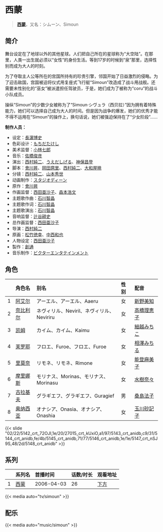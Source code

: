 # 西蒙


> <u>**[西蒙](https://bgm.tv/subject/3755)**</u>，又名：シムーン、Simoun

## 简介

舞台设定在了地球以外的其他星球。人们把自己所在的星球称为“大空陆”。在那里，人类一出生就必须以“女性”的身份生活。等到17岁的时候到“泉”那里，选择性别而成为大人的时刻。

为了夺取主人公等所在的宫国所持有的珍贵引擎，邻国开始了日益激烈的侵略。为了迎击敌国，宫国被迫将仪式用复座式飞行艇“Simoun”改造成了战斗用战舰。还需要未性别化的“巫女”被派遣担任驾驶员，于是，她们成为了被称为“coru”的战斗小队成员。

操纵“Simoun”的少数少女被称为了“Simoun·シヴュラ（西贝拉）”因为拥有着特殊能力，她们可以选择自己成为大人的时间。但是因为战争的爆发，她们的优秀才能不得不运用在“Simoun”的操作上，换句话说，她们被强迫保持在了“少女阶段”……

**制作人员：**
- 设定：[長濵博史](https://bgm.tv/person/729)
- 色彩设计：[もちだたけし](https://bgm.tv/person/765)
- 美术监督：[小林七郎](https://bgm.tv/person/6333)
- 音乐：[佐橋俊彦](https://bgm.tv/person/72)
- 演出：[西村純二](https://bgm.tv/person/853)、[うえだしげる](https://bgm.tv/person/502)、[神保昌登](https://bgm.tv/person/11738)
- 脚本：[會川昇](https://bgm.tv/person/529)、[岡田麿里](https://bgm.tv/person/538)、[西村純二](https://bgm.tv/person/853)、[大和屋暁](https://bgm.tv/person/1184)
- 分镜：[西村純二](https://bgm.tv/person/853)、[山本秀世](https://bgm.tv/person/11876)
- 动画制作：[スタジオディーン](https://bgm.tv/person/181)
- 原作：[會川昇](https://bgm.tv/person/529)
- 作画监督：[西田亜沙子](https://bgm.tv/person/620)、[森本浩文](https://bgm.tv/person/20171)
- 主题歌作曲：[石川智晶](https://bgm.tv/person/6596)
- 主题歌作词：[石川智晶](https://bgm.tv/person/6596)
- 主题歌演出：[石川智晶](https://bgm.tv/person/6596)
- 音响监督：[辻谷耕史](https://bgm.tv/person/1327)
- 总作画监督：[西田亜沙子](https://bgm.tv/person/620)
- 导演：[西村純二](https://bgm.tv/person/853)
- 原画：[松竹徳幸](https://bgm.tv/person/2878)、[中西和也](https://bgm.tv/person/32387)
- 人物设定：[西田亜沙子](https://bgm.tv/person/620)
- 製作：[創通](https://bgm.tv/person/182)
- 音乐制作：[ビクターエンタテインメント](https://bgm.tv/person/41)

## 角色

|     |   角色名   |   别名  | 性别 |  配音  |
|:--- |:------  |:----      |:---  |:--   |
| 1 | [阿艾尔](https://bgm.tv/character/5142) | アーエル、アーエル、Aaeru | 女 | [新野美知](https://bgm.tv/person/4776) |
| 2 | [奈比利尔](https://bgm.tv/character/27015) | ネヴィリル、Neviril、ネヴィリル、Neviriru | 女 | [高橋理恵子](https://bgm.tv/person/3974) |
| 3 | [凯姆](https://bgm.tv/character/5143) | カイム、カイム、Kaimu | 女 | [細越みちこ](https://bgm.tv/person/4778) |
| 4 | [芙罗耶](https://bgm.tv/character/5144) | フロエ、Furoe、フロエ、Furoe | 女 | [相澤みちる](https://bgm.tv/person/4777) |
| 5 | [里莫奈](https://bgm.tv/character/5145) | リモネ、リモネ、Rimone | 女 | [能登麻美子](https://bgm.tv/person/3827) |
| 6 | [摩里娜斯](https://bgm.tv/character/5146) | モリナス、Morinas、モリナス、Morinasu | 女 | [水樹奈々](https://bgm.tv/person/1) |
| 7 | [古拉基夫](https://bgm.tv/character/5147) | グラギエフ、グラギエフ、Guragief | 男 | [桑島法子](https://bgm.tv/person/3867) |
| 8 | [奥纳西亚](https://bgm.tv/character/5148) | オナシア、Onasia、オナシア、Onashia | 女 | [玉川砂記子](https://bgm.tv/person/4171) |

{{< slide "02/22/5142_crt_72OJI,1e/20/27015_crt_kUxiO,a1/97/5143_crt_anidb,c9/31/5144_crt_anidb,fe/4b/5145_crt_anidb,71/77/5146_crt_anidb,1e/1e/5147_crt_nSJ9S,48/2d/5148_crt_anidb" >}}

## 系列

|     | 系列名 | 首播时间       | 话数/时长 | 观看地址        |
|:----|:----|:-----------|:------|:------------|
| 1   |[西蒙](https://bgm.tv/subject/3755)| 2006-04-03 | 26    | [下方](#id-1) |

{{< media auto="tv/simoun" >}}

## 配乐

{{< media auto="music/simoun" >}}

